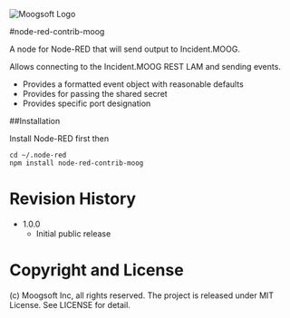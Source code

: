 ![Moogsoft Logo](https://www.moogsoft.com/wp-content/uploads/2015/06/logo-moogsoft.png)

#node-red-contrib-moog

A node for Node-RED that will send output to Incident.MOOG.

Allows connecting to the Incident.MOOG REST LAM and sending events.

- Provides a formatted event object with reasonable defaults
- Provides for passing the shared secret
- Provides specific port designation

##Installation

Install Node-RED first then
```
cd ~/.node-red
npm install node-red-contrib-moog
```

# Revision History

* 1.0.0
  - Initial public release

# Copyright and License

(c) Moogsoft Inc, all rights reserved.
The project is released under MIT License. See LICENSE for detail.
